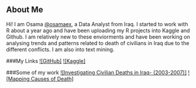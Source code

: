 ## About Me

Hi! I am Osama [@osamaex](https://github.com/Osamaex), a Data Analyst from Iraq. I started to work with R about a year ago and have been uploading my R projects into Kaggle and Github. I am relatively new to these enviorments and have been working on analysing trends and patterns related to death of civilians in Iraq due to the different conflicts. I am also into text mining.


###My Links
[![GitHub]](https://github.com/Osamaex)
[![Kaggle]](https://www.kaggle.com/osamasarm)

###Some of my work
[![Investigating Civilian Deaths in Iraq- (2003-2007)]](https://www.kaggle.com/code/osamasarm/investigating-civilian-deaths-in-iraq-2003-2007)
[![Mapping Causes of Death]](https://www.kaggle.com/code/osamasarm/mapping-causes-of-death)

